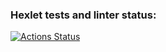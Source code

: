 ### Hexlet tests and linter status:
[![Actions Status](https://github.com/pro0om/python-project-50/actions/workflows/hexlet-check.yml/badge.svg)](https://github.com/pro0om/python-project-50/actions)

